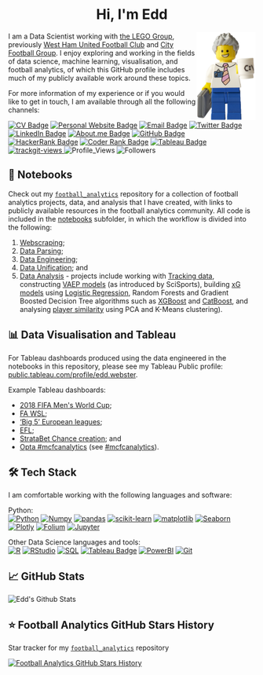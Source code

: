 <h1 align="center">Hi, I'm Edd</h2>
  
<a href="https://eddwebster.com/downloads/EddWebsterCVLEGO.pdf" download><img src="img/edd_webster_minifig.png" alt="Edd Webster" align="right" height="180px"></a>
  
I am a Data Scientist working with <a href="https://www.lego.com/" target="_blank">the LEGO Group</a>, previously <a href="https://www.whufc.com/" target="_blank">West Ham United Football Club</a> and <a href="https://www.cityfootballgroup.com/" target="_blank">City Football Group</a>. I enjoy exploring and working in the fields of data science, machine learning, visualisation, and football analytics, of which this GitHub profile includes much of my publicly available work around these topics.

For more information of my experience or if you would like to get in touch, I am available through all the following channels:

[![CV Badge](https://img.shields.io/badge/My-CV-critical)](https://eddwebster.com/downloads/EddWebsterCV.pdf)
[![Personal Website Badge](https://img.shields.io/badge/eddwebster.com-019FD9?style=flat&logo=web&logoColor=white)](https://www.eddwebster.com/)
[![Email Badge](https://img.shields.io/badge/-Gmail-D14836?style=flat&logo=gmail&logoColor=white)](mailto:edd.j.webster@gmail.com)
[![Twitter Badge](https://img.shields.io/badge/Twitter-1DA1F2?style=flat&logo=twitter&logoColor=white)](https://twitter.com/eddwebster)
[![LinkedIn Badge](https://img.shields.io/badge/LinkedIn-0077B5?style=flat&logo=linkedin&logoColor=white)](https://www.linkedin.com/in/eddwebster)
[![About.me Badge](https://img.shields.io/badge/About.me-00A98F?style=flat&logo=about.me&logoColor=white)](https://about.me/eddwebster/)
[![GitHub Badge](https://img.shields.io/badge/GitHub-100000?style=flat&logo=github&logoColor=white)](https://github.com/eddwebster)
[![HackerRank Badge](https://img.shields.io/badge/HackerRank-00EA64?style=flat&logo=hackerrank&logoColor=white)](https://www.hackerrank.com/eddwebster)
[![Coder Rank Badge](http://img.shields.io/badge/-Coders%20Rank-67A4AC?style=flat&logo=CodersRank&logoColor=white)](https://profile.codersrank.io/user/eddwebster)
[![Tableau Badge](https://img.shields.io/badge/Tableau-E97627?style=flat&logo=tableau&logoColor=white)](https://public.tableau.com/profile/edd.webster)
<a href="https://trackgit.com">
<img src="https://us-central1-trackgit-analytics.cloudfunctions.net/token/ping/l3so6d63c46oaidjv3l3" alt="trackgit-views" />
</a>
![Profile_Views](https://gpvc.arturio.dev/eddwebster)
![Followers](https://img.shields.io/github/followers/eddwebster?label=Followers)


## :notebook_with_decorative_cover: Notebooks
Check out my <a href="https://github.com/eddwebster/football_analytics" target="_blank">`football_analytics`</a> repository for a collection of football analytics projects, data, and analysis that I have created, with links to publicly available resources in the football analytics community. All code is included in the [notebooks](https://github.com/eddwebster/football_analytics/tree/master/notebooks) subfolder, in which the workflow is divided into the following:
1.    [Webscraping](https://github.com/eddwebster/football_analytics/tree/master/notebooks/1_data_scraping);
2.    [Data Parsing](https://github.com/eddwebster/football_analytics/tree/master/notebooks/2_data_parsing);
3.    [Data Engineering](https://github.com/eddwebster/football_analytics/tree/master/notebooks/3_data_engineering);
4.    [Data Unification](https://github.com/eddwebster/football_analytics/tree/master/notebooks/4_data_unification); and
5.    [Data Analysis](https://github.com/eddwebster/football_analytics/tree/master/notebooks/5_data_analysis_and_projects) - projects include working with [Tracking data](https://github.com/eddwebster/football_analytics/tree/master/notebooks/5_data_analysis_and_projects/tracking_data), constructing [VAEP models](https://github.com/eddwebster/football_analytics/tree/master/notebooks/5_data_analysis_and_projects/vaep) (as introduced by SciSports), building [xG models](https://github.com/eddwebster/football_analytics/tree/master/notebooks/5_data_analysis_and_projects/xg_modeling) using [Logistic Regression](https://nbviewer.jupyter.org/github/eddwebster/football_analytics/blob/master/notebooks/5_data_analysis_and_projects/xg_modeling/shots_dataset/chance_quality_modelling/1%29%20Logistic%20Regression%20Expected%20Goals%20Model.ipynb), Random Forests and Gradient Boosted Decision Tree algorithms such as [XGBoost](https://nbviewer.jupyter.org/github/eddwebster/football_analytics/blob/master/notebooks/5_data_analysis_and_projects/xg_modeling/shots_dataset/chance_quality_modelling/2%29%20XGBoost%20Expected%20Goals%20Model.ipynb) and [CatBoost](https://nbviewer.jupyter.org/github/eddwebster/football_analytics/blob/master/notebooks/5_data_analysis_and_projects/xg_modeling/shots_dataset/chance_quality_modelling/3%29%20CatBoost%20Expected%20Goals%20Model.ipynb), and analysing [player similarity](https://github.com/eddwebster/football_analytics/tree/master/notebooks/5_data_analysis_and_projects/player_similarity_and_clustering) using PCA and K-Means clustering).
  
  
## :bar_chart: Data Visualisation and Tableau 
For Tableau dashboards produced using the data engineered in the notebooks in this repository, please see my Tableau Public profile: [public.tableau.com/profile/edd.webster](https://public.tableau.com/profile/edd.webster).

Example Tableau dashboards:
*    [2018 FIFA Men's World Cup](https://public.tableau.com/app/profile/edd.webster/viz/EddWebster-WorldCup2018AnalysisandDashboard/WC2018PlayerDashboard);
*    [FA WSL](https://public.tableau.com/app/profile/edd.webster/viz/EddWebsterFAWSLAnalysisandDashboard/WSLxGAnalysisDashboard);
*    [‘Big 5’ European leagues](https://public.tableau.com/app/profile/edd.webster/viz/EddWebsterBig5EuropeanLeagueAnalysisandDashboards/Big5WaffleChart);
*    [EFL](https://public.tableau.com/app/profile/edd.webster/viz/EddWebsterEFLAnalysisandDashboards/EFLFullBackRadarDashboard);
*    [StrataBet Chance creation](https://public.tableau.com/app/profile/edd.webster/viz/EddWebsterStrataBetChanceAnalysisandDashboards/StrataBetChanceShotMapDashboard); and
*    [Opta #mcfcanalytics](https://public.tableau.com/app/profile/edd.webster/viz/EddWebsterOptaMCFCAnalyticsPL1112AnalysisandDashboards/OptaPlayerDemographicsDashboard) (see [#mcfcanalytics](https://twitter.com/search?q=%23mcfcanalytics)).



## :hammer_and_wrench: Tech Stack
I am comfortable working with the following languages and software:

Python:<br>
[![Python](https://img.shields.io/badge/-Python-black?style=flat&logo=python&link=https://github.com/eddwebster)](https://github.com/eddwebster)
[![Numpy](https://img.shields.io/badge/-Numpy-black?style=flat&logo=Numpy&logoColor=white&link=https://github.com/eddwebster)](https://github.com/eddwebster)
[![pandas](https://img.shields.io/badge/-pandas-black?style=flat&logo=Pandas&link=https://github.com/eddwebster)](https://github.com/eddwebster)
[![scikit-learn](https://img.shields.io/badge/-scikit-learn-black?style=flat&logo=scikit-learn&link=https://github.com/eddwebster)](https://github.com/eddwebster) 
[![matplotlib](https://img.shields.io/badge/-matplotlib-yellowgreen?style=flat&logo=Matplotlib&logoColor=white&link=https://github.com/eddwebster)](https://github.com/eddwebster)
[![Seaborn](https://img.shields.io/badge/-Seaborn-blue?style=flat&logo=Seaborn&logoColor=white&link=https://github.com/eddwebster)](https://github.com/eddwebster)
[![Plotly](https://img.shields.io/badge/-Plotly-salmon?style=flat&logo=Plotly&logoColor=white&link=https://github.com/eddwebster)](https://github.com/eddwebster)
[![Folium](https://img.shields.io/badge/-Folium-9cf?style=flat&logo=Plotly&logoColor=white&link=https://github.com/eddwebster)](https://github.com/eddwebster)
[![Jupyter](https://img.shields.io/badge/-Jupyter-black?style=flat&logo=Jupyter&logoColor=orange&link=https://github.com/eddwebster)](https://github.com/eddwebster)

Other Data Science languages and tools:<br>
[![R](https://img.shields.io/badge/-R-black?style=flat&logo=R&link=https://github.com/eddwebster)](https://github.com/eddwebster)
[![RStudio](https://img.shields.io/badge/-RStudio-black?style=flat&logo=RStudio&logoColor=white&link=https://github.com/eddwebster)](https://github.com/eddwebster)
[![SQL](https://img.shields.io/badge/-SQL-black?style=flat&logo=SQL&link=https://github.com/eddwebster)](https://github.com/eddwebster)
[![Tableau Badge](https://img.shields.io/badge/Tableau-E97627?style=flat&logo=tableau&logoColor=white)](https://public.tableau.com/profile/edd.webster)
[![PowerBI](https://img.shields.io/badge/-PowerBI-yellow?style=flat&logo=PowerBI&logoColor=white&link=https://github.com/eddwebster)](https://github.com/eddwebster)
[![Git](https://img.shields.io/badge/-Git-black?style=flat&logo=git&link=https://github.com/eddwebster)](https://github.com/eddwebster)


## :chart_with_upwards_trend: GitHub Stats
![Edd's Github Stats](https://github-readme-stats.vercel.app/api?username=eddwebster&show_icons=true&theme=vue-dark)


## :star: Football Analytics GitHub Stars History
Star tracker for my <a href="https://github.com/eddwebster/football_analytics" target="_blank">`football_analytics`</a> repository 

[![Football Analytics GitHub Stars History](https://api.star-history.com/svg?repos=eddwebster/football_analytics&type=Date)](https://star-history.com/#eddwebster/football_analytics&Date)
